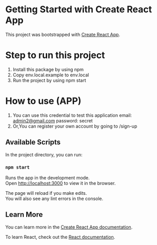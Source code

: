 # Getting Started with Create React App

This project was bootstrapped with [Create React App](https://github.com/facebook/create-react-app).

# Step to run this project

1. Install this package by using npm
2. Copy env.local.example to env.local
3. Run the project by using npm start

# How to use (APP)

1. You can use this credential to test this application
   email: admin2@gmail.com
   password: secret
2. Or,You can register your own account by going to /sign-up

## Available Scripts

In the project directory, you can run:

### `npm start`

Runs the app in the development mode.\
Open [http://localhost:3000](http://localhost:3000) to view it in the browser.

The page will reload if you make edits.\
You will also see any lint errors in the console.

## Learn More

You can learn more in the [Create React App documentation](https://facebook.github.io/create-react-app/docs/getting-started).

To learn React, check out the [React documentation](https://reactjs.org/).
